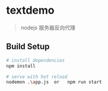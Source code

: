 # textdemo

> nodejs 服务器反向代理

## Build Setup

``` bash
# install dependencies
npm install

# serve with hot reload 
nodemon .\app.js  or   npm run start

```

